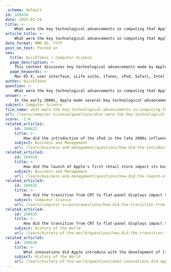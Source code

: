 ```yaml
---
_schema: default
id: 160434
date: 2025-01-24
title: >-
    What were the key technological advancements in computing that Apple contributed to in the early 2000s?
article_title: >-
    What were the key technological advancements in computing that Apple contributed to in the early 2000s?
date_format: MMM DD, YYYY
post_on_text: Posted on
seo:
  title: QuickTakes | Computer Science
  page_description: >-
    This content discusses key technological advancements made by Apple in computing during the early 2000s, highlighting contributions like Mac OS X, user interface innovations, the iLife suite, iTunes, the iPod, Safari, the transition to Intel processors, and the development of online services.
  page_keywords: >-
    Mac OS X, user interface, iLife suite, iTunes, iPod, Safari, Intel processors, online services, computing advancements, digital media
author: QuickTakes
question: >-
    What were the key technological advancements in computing that Apple contributed to in the early 2000s?
answer: >-
    In the early 2000s, Apple made several key technological advancements in computing that significantly influenced the industry and user experience. Here are some of the most notable contributions:\n\n1. **Mac OS X Development**: The introduction of Mac OS X in 2001 marked a major shift for Apple. This operating system was built on a Unix-based foundation, which provided greater stability and security compared to the classic Mac OS. Mac OS X featured a modern graphical user interface (GUI) that was user-friendly and visually appealing. The transition to Mac OS X allowed Apple to integrate advanced technologies and improve performance across its hardware.\n\n2. **User Interface Innovations**: With the release of Mac OS X, Apple introduced several user interface enhancements that improved usability. For example, features like the Dock for application management and Exposé for window management made multitasking more efficient. These innovations set a new standard for user interfaces in personal computing.\n\n3. **iLife Suite**: Apple launched the iLife suite in 2003, which included applications like iMovie, iPhoto, GarageBand, and iDVD. This suite emphasized the concept of a "digital lifestyle," allowing users to easily manage and create digital content. The integration of these applications showcased Apple's focus on multimedia and user creativity.\n\n4. **iTunes and the iPod**: Although primarily known for music, the development of iTunes in 2001 and the iPod in 2001 revolutionized how users interacted with digital music. iTunes provided a platform for music management and purchasing, while the iPod offered a portable solution for music playback. This combination not only transformed the music industry but also set the stage for future innovations in digital media consumption.\n\n5. **Safari Web Browser**: Introduced in 2003, Safari was Apple's web browser that emphasized speed and efficiency. It was built on the WebKit engine, which allowed for faster rendering of web pages. Safari's introduction contributed to the evolution of web browsing experiences on personal computers.\n\n6. **Transition to Intel Processors**: In 2005, Apple announced its transition from PowerPC processors to Intel processors. This move allowed for greater performance and compatibility with a wider range of software, including Windows applications through virtualization. The transition significantly enhanced the performance of Mac computers and broadened their appeal to a larger audience.\n\n7. **Online Services**: Apple expanded its online services during this period, launching .Mac (later MobileMe) and eventually iCloud. These services provided users with cloud storage and synchronization capabilities, which became increasingly important as the internet evolved.\n\nThese advancements not only solidified Apple's position in the computing industry but also influenced the broader landscape of personal computing, setting trends that would be followed by other companies in the years to come.
subject: Computer Science
file_name: what-were-the-key-technological-advancements-in-computing-that-apple-contributed-to-in-the-early-2000s.md
url: /learn/computer-science/questions/what-were-the-key-technological-advancements-in-computing-that-apple-contributed-to-in-the-early-2000s
score: -1.0
related_article1:
    id: 160422
    title: >-
        How did the introduction of the iPod in the late 2000s influence Apple's product lineup?
    subject: Business and Management
    url: /learn/business-and-management/questions/how-did-the-introduction-of-the-ipod-in-the-late-2000s-influence-apples-product-lineup
related_article2:
    id: 160419
    title: >-
        How did the launch of Apple's first retail store impact its business strategy?
    subject: Business and Management
    url: /learn/business-and-management/questions/how-did-the-launch-of-apples-first-retail-store-impact-its-business-strategy
related_article3:
    id: 160435
    title: >-
        How did the transition from CRT to flat-panel displays impact the evolution of personal computers?
    subject: Computer Science
    url: /learn/computer-science/questions/how-did-the-transition-from-crt-to-flatpanel-displays-impact-the-evolution-of-personal-computers
related_article4:
    id: 160435
    title: >-
        How did the transition from CRT to flat-panel displays impact the evolution of personal computers?
    subject: History of the World
    url: /learn/history-of-the-world/questions/how-did-the-transition-from-crt-to-flatpanel-displays-impact-the-evolution-of-personal-computers
related_article5:
    id: 160436
    title: >-
        What innovations did Apple introduce with the development of lightweight notebooks?
    subject: History of the World
    url: /learn/history-of-the-world/questions/what-innovations-did-apple-introduce-with-the-development-of-lightweight-notebooks
---
```


&nbsp;